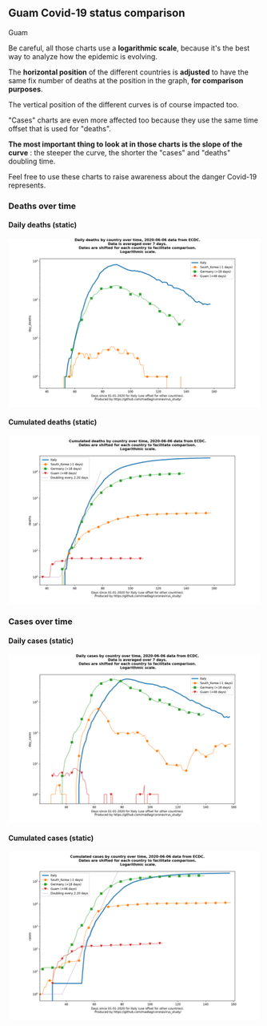 ## Guam Covid-19 status comparison 

Guam



Be careful, all those charts use a **logarithmic scale**, because it's the best way to analyze how the epidemic is evolving.
 
The **horizontal position** of the different countries is **adjusted** to have the same fix number of deaths at the position in the graph, **for comparison purposes**.

The vertical position of the different curves is of course impacted too.

"Cases" charts are even more affected too because they use the same time offset that is used for "deaths".

**The most important thing to look at in those charts is the slope of the curve** : the steeper the curve, the shorter the "cases" and "deaths" doubling time.

Feel free to use these charts to raise awareness about the danger Covid-19 represents. 


 
### Deaths over time
 
#### Daily deaths (static)
![Guam covid-19 daily deaths static chart](https://raw.githubusercontent.com/madlag/coronavirus_study/master/notebooks/graphs/2020-06-06/countries/Guam/2020-06-06_Guam_day_deaths.png "Guam covid-19 day_deaths static chart")   
 
#### Cumulated deaths (static)
![Guam covid-19 cumulated deaths static chart](https://raw.githubusercontent.com/madlag/coronavirus_study/master/notebooks/graphs/2020-06-06/countries/Guam/2020-06-06_Guam_deaths.png "Guam covid-19 deaths static chart")   

 
### Cases over time
 
#### Daily cases (static)
![Guam covid-19 daily cases static chart](https://raw.githubusercontent.com/madlag/coronavirus_study/master/notebooks/graphs/2020-06-06/countries/Guam/2020-06-06_Guam_day_cases.png "Guam covid-19 day_cases static chart")   
 
#### Cumulated cases (static)
![Guam covid-19 cumulated cases static chart](https://raw.githubusercontent.com/madlag/coronavirus_study/master/notebooks/graphs/2020-06-06/countries/Guam/2020-06-06_Guam_cases.png "Guam covid-19 cases static chart")   

